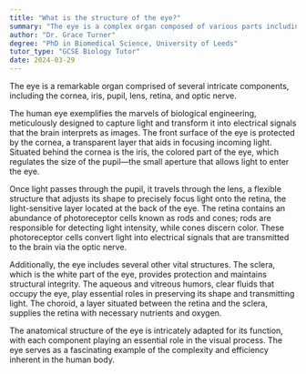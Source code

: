 ```yaml
---
title: "What is the structure of the eye?"
summary: "The eye is a complex organ composed of various parts including the cornea, iris, pupil, lens, retina, and optic nerve."
author: "Dr. Grace Turner"
degree: "PhD in Biomedical Science, University of Leeds"
tutor_type: "GCSE Biology Tutor"
date: 2024-03-29
---
```


The eye is a remarkable organ comprised of several intricate components, including the cornea, iris, pupil, lens, retina, and optic nerve.

The human eye exemplifies the marvels of biological engineering, meticulously designed to capture light and transform it into electrical signals that the brain interprets as images. The front surface of the eye is protected by the cornea, a transparent layer that aids in focusing incoming light. Situated behind the cornea is the iris, the colored part of the eye, which regulates the size of the pupil—the small aperture that allows light to enter the eye.

Once light passes through the pupil, it travels through the lens, a flexible structure that adjusts its shape to precisely focus light onto the retina, the light-sensitive layer located at the back of the eye. The retina contains an abundance of photoreceptor cells known as rods and cones; rods are responsible for detecting light intensity, while cones discern color. These photoreceptor cells convert light into electrical signals that are transmitted to the brain via the optic nerve.

Additionally, the eye includes several other vital structures. The sclera, which is the white part of the eye, provides protection and maintains structural integrity. The aqueous and vitreous humors, clear fluids that occupy the eye, play essential roles in preserving its shape and transmitting light. The choroid, a layer situated between the retina and the sclera, supplies the retina with necessary nutrients and oxygen.

The anatomical structure of the eye is intricately adapted for its function, with each component playing an essential role in the visual process. The eye serves as a fascinating example of the complexity and efficiency inherent in the human body.
    
